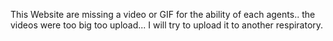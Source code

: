 This Website are missing a video or GIF for the ability of each agents.. the videos were too big too upload... I will try to upload it to another respiratory.
